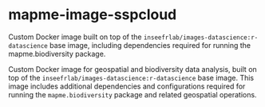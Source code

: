 # mapme-image-sspcloud
Custom Docker image built on top of the `inseefrlab/images-datascience:r-datascience` base image, including dependencies required for running the mapme.biodiversity package.

Custom Docker image for geospatial and biodiversity data analysis, built on top of the `inseefrlab/images-datascience:r-datascience` base image. This image includes additional dependencies and configurations required for running the `mapme.biodiversity` package and related geospatial operations.
